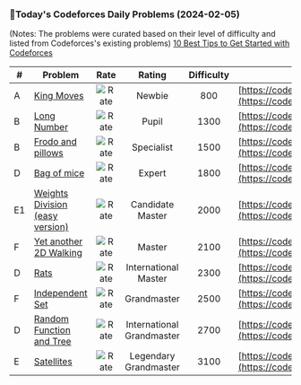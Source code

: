 ### 🌟Today's Codeforces Daily Problems (2024-02-05)
(Notes: The problems were curated based on their level of difficulty and listed from Codeforces's existing problems)
[10 Best Tips to Get Started with Codeforces](https://github.com/ika9810/Codeforces-Daily-Problems/blob/main/10%20Best%20Tips%20to%20Get%20Started%20with%20Codeforces.md)

| # | Problem | Rate| Rating | Difficulty | Contest |
|---| ----- | :--------: | :----------: | :----------: | ---------- |
|A|[King Moves](https://codeforces.com/contest/710/problem/A)|![Rate](https://img.shields.io/badge/Newbie-800-lightgrey)|Newbie|800|[https://codeforces.com/contest/710](https://codeforces.com/contest/710)|
|B|[Long Number](https://codeforces.com/contest/1157/problem/B)|![Rate](https://img.shields.io/badge/Pupil-1300-brightgreen)|Pupil|1300|[https://codeforces.com/contest/1157](https://codeforces.com/contest/1157)|
|B|[Frodo and pillows](https://codeforces.com/contest/760/problem/B)|![Rate](https://img.shields.io/badge/Specialist-1500-9cf)|Specialist|1500|[https://codeforces.com/contest/760](https://codeforces.com/contest/760)|
|D|[Bag of mice](https://codeforces.com/contest/148/problem/D)|![Rate](https://img.shields.io/badge/Expert-1800-blue)|Expert|1800|[https://codeforces.com/contest/148](https://codeforces.com/contest/148)|
|E1|[Weights Division (easy version)](https://codeforces.com/contest/1399/problem/E1)|![Rate](https://img.shields.io/badge/Candidate%20Master-2000-blueviolet)|Candidate Master|2000|[https://codeforces.com/contest/1399](https://codeforces.com/contest/1399)|
|F|[Yet another 2D Walking](https://codeforces.com/contest/1066/problem/F)|![Rate](https://img.shields.io/badge/Master-2100-orange)|Master|2100|[https://codeforces.com/contest/1066](https://codeforces.com/contest/1066)|
|D|[Rats](https://codeforces.com/contest/254/problem/D)|![Rate](https://img.shields.io/badge/International%20Master-2300-orange)|International Master|2300|[https://codeforces.com/contest/254](https://codeforces.com/contest/254)|
|F|[Independent Set](https://codeforces.com/contest/1332/problem/F)|![Rate](https://img.shields.io/badge/Grandmaster-2500-red)|Grandmaster|2500|[https://codeforces.com/contest/1332](https://codeforces.com/contest/1332)|
|D|[Random Function and Tree](https://codeforces.com/contest/482/problem/D)|![Rate](https://img.shields.io/badge/International%20Grandmaster-2700-red)|International Grandmaster|2700|[https://codeforces.com/contest/482](https://codeforces.com/contest/482)|
|E|[Satellites](https://codeforces.com/contest/856/problem/E)|![Rate](https://img.shields.io/badge/Legendary%20Grandmaster-3100-red)|Legendary Grandmaster|3100|[https://codeforces.com/contest/856](https://codeforces.com/contest/856)|
